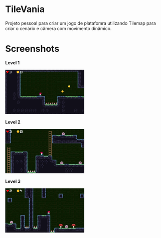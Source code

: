 # TileVania
Projeto pessoal para criar um jogo de platafomra utilizando Tilemap para criar o cenário e câmera com movimento dinâmico.

# Screenshots

<p align="middle">
  <p><b>Level 1</b></p>
  <p><img src="Assets/Images/Level1.jpg" width="50%" /></p>
  <p><b>Level 2</b></p>
  <p><img src="Assets/Images/Level2.JPG" width="50%" /></p>
  <p><b>Level 3</b></p>
  <p><img src="Assets/Images/Level3.JPG" width="50%" /></p>
</p>

